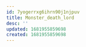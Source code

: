 ```yaml
---
id: 7yogerrxg6ihrn90j1njpuv
title: Monster_death_lord
desc: ''
updated: 1681955859698
created: 1681955859698
---
```

